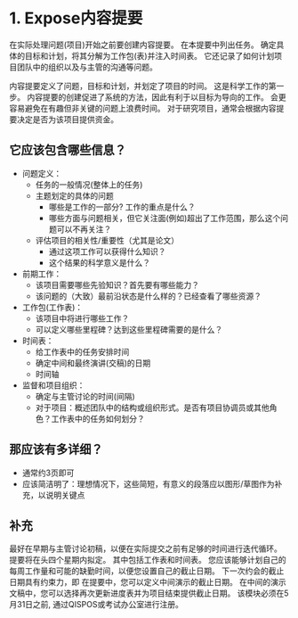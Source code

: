 # 1. Expose内容提要

在实际处理问题(项目)开始之前要创建内容提要。 在本提要中列出任务。 确定具体的目标和计划，将其分解为工作包(表)并注入时间表。 它还记录了如何计划项目团队中的组织以及与主管的沟通等问题。

内容提要定义了问题，目标和计划，并划定了项目的时间。 这是科学工作的第一步。 内容提要的创建促进了系统的方法，因此有利于以目标为导向的工作。 会更容易避免在有趣但非关键的问题上浪费时间。 对于研究项目，通常会根据内容提要决定是否为该项目提供资金。

## 它应该包含哪些信息？

* 问题定义：
	* 任务的一般情况(整体上的任务)
	* 主题划定的具体的问题
		* 哪些是工作的一部分? 工作的重点是什么？
		* 哪些方面与问题相关，但它关注面(例如)超出了工作范围，那么这个问题可以不再关注？
	* 评估项目的相关性/重要性（尤其是论文）
		* 通过这项工作可以获得什么知识？
		* 这个结果的科学意义是什么？
* 前期工作：
	* 该项目需要哪些先验知识？首先要有哪些能力？
	* 该问题的（大致）最前沿状态是什么样的？已经查看了哪些资源？
* 工作包(工作表)：
	* 该项目中将进行哪些工作？
	* 可以定义哪些里程碑？达到这些里程碑需要的是什么？
* 时间表：
	* 给工作表中的任务安排时间
	* 确定中间和最终演讲(交稿)的日期
	* 时间轴
* 监督和项目组织：
	* 确定与主管讨论的时间(间隔)
	* 对于项目：概述团队中的结构或组织形式。是否有项目协调员或其他角色？工作表中的任务如何划分？

## 那应该有多详细？

* 通常约3页即可
* 应该简洁明了：理想情况下，这些简短，有意义的段落应以图形/草图作为补充，以说明关键点

## 补充

最好在早期与主管讨论初稿，以便在实际提交之前有足够的时间进行迭代循环。
提要将在头四个星期内拟定。 其中包括工作表和时间表。 您应该能够计划自己的每周工作量和可能的缺勤时间，以便您设置自己的截止日期。
下一次约会的截止日期具有约束力，即 在提要中，您可以定义中间演示的截止日期。
在中间的演示文稿中，您可以选择再次更新进度表并为项目结束提供截止日期。
该模块必须在5月31日之前, 通过QISPOS或考试办公室进行注册。